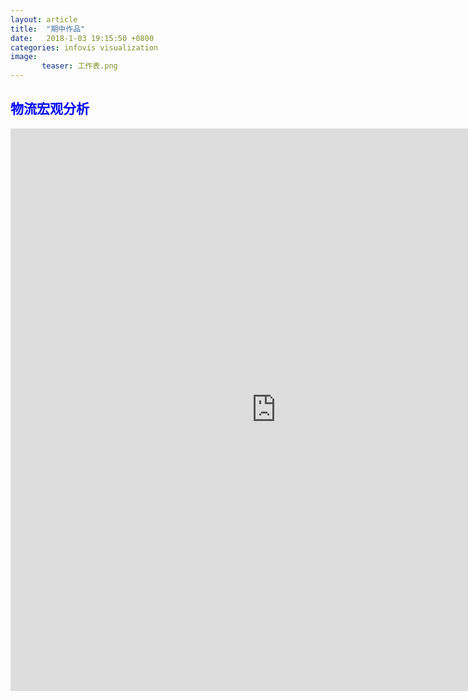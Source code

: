 ```yaml
---
layout: article
title:  "期中作品"
date:   2018-1-03 19:15:50 +0800
categories: infovis visualization
image:		
       teaser: 工作表.png 		
---
```

<div style="background: ##ffffff; color:blue;border-radius:20px">
    <h2>物流宏观分析</h2>  
</div>
<iframe src="https://public.tableau.com/views/_18204/sheet22?:embed=y&:display_count=yes/Dashboard1?:showVizHome=no&:embed=truehttps://public.tableau.com/shared/DJPSG6CX9?:display_count=yes" width="850px" height="900px" frameborder="0"></iframe>
